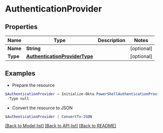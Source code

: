 # AuthenticationProvider
## Properties

Name | Type | Description | Notes
------------ | ------------- | ------------- | -------------
**Name** | **String** |  | [optional] 
**Type** | [**AuthenticationProviderType**](AuthenticationProviderType.md) |  | [optional] 

## Examples

- Prepare the resource
```powershell
$AuthenticationProvider = Initialize-Okta.PowerShellAuthenticationProvider  -Name null `
 -Type null
```

- Convert the resource to JSON
```powershell
$AuthenticationProvider | ConvertTo-JSON
```

[[Back to Model list]](../README.md#documentation-for-models) [[Back to API list]](../README.md#documentation-for-api-endpoints) [[Back to README]](../README.md)

